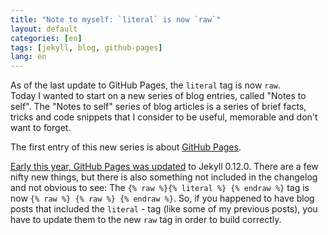 ```yaml
---
title: "Note to myself: `literal` is now `raw`"
layout: default
categories: [en]
tags: [jekyll, blog, github-pages]
lang: en
---
```

As of the last update to GitHub Pages, the `literal` tag is now `raw`.  
Today I wanted to start on a new series of blog entries, called "Notes to self". The "Notes to self" series of blog articles is a 
series of brief facts, tricks and code snippets that I consider to be useful, memorable and don't want to forget.

The first entry of this new series is about [GitHub Pages](http://pages.github.com). 


[Early this year, GitHub Pages was updated](https://github.com/blog/1366-github-pages-updated-to-jekyll-0-12-0) to Jekyll 0.12.0.
There are a few nifty new things, but there is also something not included in the changelog and not obvious to see:
The `{% raw %}{% literal %} {% endraw %}` tag is now `{% raw %} {% raw %} {% endraw %}`. So, if you happened to have blog posts
that included the `literal` - tag (like some of my previous posts), you have to update them to the new `raw` tag in order to
build correctly.
